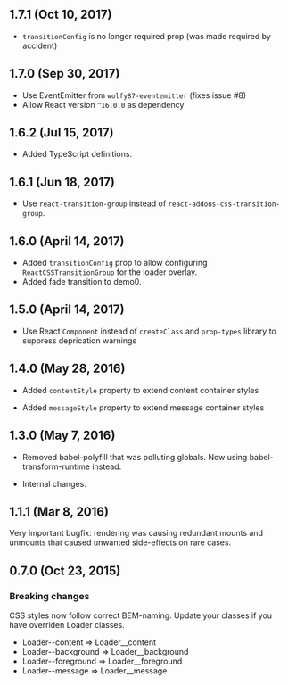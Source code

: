 ## 1.7.1 (Oct 10, 2017)

* `transitionConfig` is no longer required prop (was made required by accident)

## 1.7.0 (Sep 30, 2017)

* Use EventEmitter from `wolfy87-eventemitter` (fixes issue #8)
* Allow React version `^16.0.0` as dependency

## 1.6.2 (Jul 15, 2017)

* Added TypeScript definitions.

## 1.6.1 (Jun 18, 2017)

* Use `react-transition-group` instead of `react-addons-css-transition-group`.

## 1.6.0 (April 14, 2017)

* Added `transitionConfig` prop to allow configuring `ReactCSSTransitionGroup` for the loader overlay.
* Added fade transition to demo0.

## 1.5.0 (April 14, 2017)

* Use React `Component` instead of `createClass` and `prop-types` library to suppress deprication warnings

## 1.4.0 (May 28, 2016)

* Added `contentStyle` property to extend content container styles

* Added `messageStyle` property to extend message container styles

## 1.3.0 (May 7, 2016)

* Removed babel-polyfill that was polluting globals. Now using
babel-transform-runtime instead.

* Internal changes.

## 1.1.1 (Mar 8, 2016)

Very important bugfix: rendering was causing redundant mounts and
unmounts that caused unwanted side-effects on rare cases.

## 0.7.0 (Oct 23, 2015)

### Breaking changes

CSS styles now follow correct BEM-naming. Update your classes if you have
overriden Loader classes.

* Loader--content => Loader__content
* Loader--background => Loader__background
* Loader--foreground => Loader__foreground
* Loader--message => Loader__message
